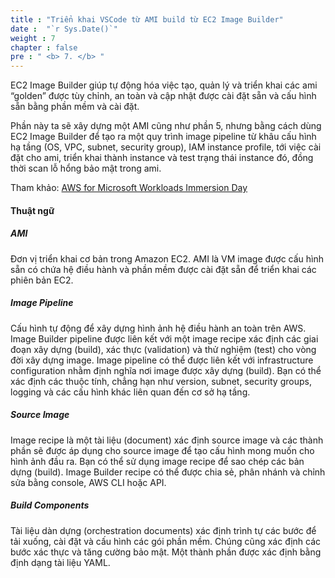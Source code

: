 ```yaml
---
title : "Triển khai VSCode từ AMI build từ EC2 Image Builder"
date :  "`r Sys.Date()`" 
weight : 7
chapter : false
pre : " <b> 7. </b> "
---
```



EC2 Image Builder giúp tự động hóa việc tạo, quản lý và triển khai các ami “golden” được tùy chỉnh, an toàn và cập nhật được cài đặt sẵn và cấu hình sẵn bằng phần mềm và cài đặt. 

Phần này ta sẽ xây dựng một AMI cũng như phần 5, nhưng bằng cách dùng EC2 Image Builder để tạo ra một quy trình image pipeline từ khâu cấu hình hạ tầng (OS, VPC, subnet, security group), IAM instance profile, tới việc cài đặt cho ami, triển khai thành instance và test trạng thái instance đó, đồng thời scan lỗ hổng bảo mật trong ami.

Tham khảo: [AWS for Microsoft Workloads Immersion Day](https://catalog.us-east-1.prod.workshops.aws/workshops/d6c7ecdc-c75f-4ad1-910f-fdd994cc4aed/en-US)

#### Thuật ngữ

##### AMI
Đơn vị triển khai cơ bản trong Amazon EC2. AMI là VM image được cấu hình sẵn có chứa hệ điều hành và phần mềm được cài đặt sẵn để triển khai các phiên bản EC2.

##### Image Pipeline
Cấu hình tự động để xây dựng hình ảnh hệ điều hành an toàn trên AWS. Image Builder pipeline được liên kết với một image recipe xác định các giai đoạn xây dựng (build), xác thực (validation) và thử nghiệm (test) cho vòng đời xây dựng image. Image pipeline có thể được liên kết với infrastructure configuration nhằm định nghĩa nơi image được xây dựng (build). Bạn có thể xác định các thuộc tính, chẳng hạn như version, subnet, security groups, logging và các cấu hình khác liên quan đến cơ sở hạ tầng.

##### Source Image
Image recipe là một tài liệu (document) xác định source image và các thành phần sẽ được áp dụng cho source image để tạo cấu hình mong muốn cho hình ảnh đầu ra. Bạn có thể sử dụng image recipe để sao chép các bản dựng (build). Image Builder recipe có thể được chia sẻ, phân nhánh và chỉnh sửa bằng console, AWS CLI hoặc API. 

##### Build Components

Tài liệu dàn dựng (orchestration documents) xác định trình tự các bước để tải xuống, cài đặt và cấu hình các gói phần mềm. Chúng cũng xác định các bước xác thực và tăng cường bảo mật. Một thành phần được xác định bằng định dạng tài liệu YAML.